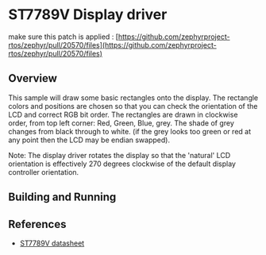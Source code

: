 # ST7789V Display driver

make sure this patch is applied :
[https://github.com/zephyrproject-rtos/zephyr/pull/20570/files](https://github.com/zephyrproject-rtos/zephyr/pull/20570/files)

## Overview

This sample will draw some basic rectangles onto the display.
The rectangle colors and positions are chosen so that you can check the
orientation of the LCD and correct RGB bit order. The rectangles are drawn
in clockwise order, from top left corner: Red, Green, Blue, grey. The shade of
grey changes from black through to white. (if the grey looks too green or red
at any point then the LCD may be endian swapped).

Note: The display driver rotates the display so that the 'natural' LCD
orientation is effectively 270 degrees clockwise of the default display
controller orientation.

## Building and Running

## References


* [ST7789V datasheet](https://www.crystalfontz.com/controllers/Sitronix/ST7789V/)
